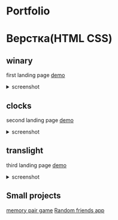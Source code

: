 # Portfolio

# Верстка(HTML CSS)

## winary
first landing page
[demo](https://elminio-anton.github.io/winary/)
<details>
  <summary>screenshot</summary>
  <img src = "./img/wine-demo.png">
</details>

## clocks
second landing page
[demo](https://elminio-anton.github.io/clocks/)
<details>
  <summary>screenshot</summary>
  <img src = "./img/clocks-demo.png">
</details>

## translight
third landing page
[demo](https://elminio-anton.github.io/translight/)
<details>
  <summary>screenshot</summary>
  <img src = "./img/light-demo.png">
</details>

## Small projects
  [memory pair game](https://antonkottans.github.io/memory-pair-game/)
  [Random friends app](https://antonkottans.github.io/friends-app/)
